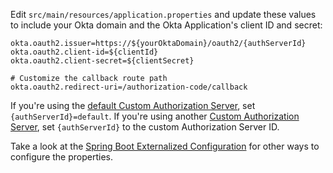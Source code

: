 Edit `src/main/resources/application.properties` and update these values to include your Okta domain and the Okta Application's client ID and secret:

```properties
okta.oauth2.issuer=https://${yourOktaDomain}/oauth2/{authServerId}
okta.oauth2.client-id=${clientId}
okta.oauth2.client-secret=${clientSecret}

# Customize the callback route path
okta.oauth2.redirect-uri=/authorization-code/callback
```

If you're using the [default Custom Authorization Server](/docs/concepts/auth-servers/#default-custom-authorization-server), set `{authServerId}=default`. If you're using another [Custom Authorization Server](/docs/concepts/auth-servers/#custom-authorization-server), set `{authServerId}` to the custom Authorization Server ID.

Take a look at the [Spring Boot Externalized Configuration](https://docs.spring.io/spring-boot/docs/current/reference/html/features.html#features.external-config) for other ways to configure the properties.

